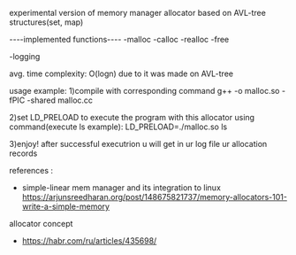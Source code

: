 experimental version of memory manager allocator
based on AVL-tree structures(set, map)

----implemented functions----
-malloc
-calloc
-realloc
-free

-logging


avg. time complexity: O(logn) due to it was made on AVL-tree

usage example:
1)compile with corresponding command
g++ -o malloc.so -fPIC -shared malloc.cc

2)set LD_PRELOAD to execute the program with this allocator using command(execute ls example):
LD_PRELOAD=./malloc.so ls

3)enjoy! after successful executrion u will get in ur log file ur allocation records

references :
* simple-linear mem manager and its integration to linux
https://arjunsreedharan.org/post/148675821737/memory-allocators-101-write-a-simple-memory

allocator concept
* https://habr.com/ru/articles/435698/
